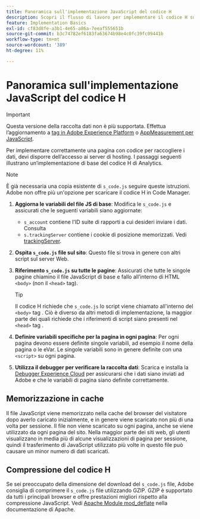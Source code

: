 ```yaml
---
title: Panoramica sull'implementazione JavaScript del codice H
description: Scopri il flusso di lavoro per implementare il codice H sul tuo sito.
feature: Implementation Basics
exl-id: cf83d8fe-a3b1-4e65-a86a-7eeaf555651b
source-git-commit: b3c74782ef6183fa63674b98e4c0fc39fc09441b
workflow-type: tm+mt
source-wordcount: '389'
ht-degree: 11%

---
```


# Panoramica sull&#39;implementazione JavaScript del codice H

>[!IMPORTANT]
>
>Questa versione della raccolta dati non è più supportata. Effettua l’aggiornamento a [tag in Adobe Experience Platform](../../launch/overview.md) o [AppMeasurement per JavaScript](../overview.md).

Per implementare correttamente una pagina con codice per raccogliere i dati, devi disporre dell’accesso ai server di hosting. I passaggi seguenti illustrano un’implementazione di base del codice H di Analytics.

>[!NOTE]
>
>È già necessaria una copia esistente di `s_code.js` seguire queste istruzioni. Adobe non offre più un&#39;opzione per scaricare il codice H in Code Manager.

1. **Aggiorna le variabili del file JS di base**: Modifica le `s_code.js` e assicurati che le seguenti variabili siano aggiornate:
   * `s_account` contiene l&#39;ID suite di rapporti a cui desideri inviare i dati. Consulta
   * `s.trackingServer` contiene i cookie di posizione memorizzati. Vedi [trackingServer](../../vars/config-vars/trackingserver.md).
1. **Ospita `s_code.js` file sul sito**: Questo file si trova in genere con altri script sul server Web.
1. **Riferimento `s_code.js` su tutte le pagine**: Assicurati che tutte le singole pagine chiamino il file JavaScript di base e fallo all’interno di HTML `<body>` (non il `<head>` tag).

   >[!TIP]
   >
   >Il codice H richiede che `s_code.js` lo script viene chiamato all&#39;interno del `<body>` tag . Ciò è diverso da altri metodi di implementazione, la maggior parte dei quali richiede che i riferimenti di script siano presenti nel `<head>` tag .
1. **Definire variabili specifiche per la pagina in ogni pagina**: Per ogni pagina devono essere definite singole variabili, ad esempio il nome della pagina o le eVar. Le singole variabili sono in genere definite con una `<script>` su ogni pagina.
1. **Utilizza il debugger per verificare la raccolta dati**: Scarica e installa la [Debugger Experience Cloud](../../validate/debugger.md) per assicurarsi che i dati siano inviati ad Adobe e che le variabili di pagina siano definite correttamente.

## Memorizzazione in cache

Il file JavaScript viene memorizzato nella cache del browser del visitatore dopo averlo caricato inizialmente, e in genere viene scaricato non più di una volta per sessione. Il file non viene scaricato su ogni pagina, anche se viene utilizzato da ogni pagina del sito. Nella maggior parte dei siti web, gli utenti visualizzano in media più di alcune visualizzazioni di pagina per sessione, quindi il trasferimento di JavaScript utilizzato più volte in questo file può causare un minor numero di dati scaricati.

## Compressione del codice H

Se sei preoccupato della dimensione del download del `s_code.js` file, Adobe consiglia di comprimere il `s_code.js` file utilizzando GZIP. GZIP è supportato da tutti i principali browser e offre prestazioni migliori rispetto alla compressione JavaScript. Vedi [Apache Module mod_deflate](https://httpd.apache.org/docs/current/mod/mod_deflate.html) nella documentazione di Apache.
